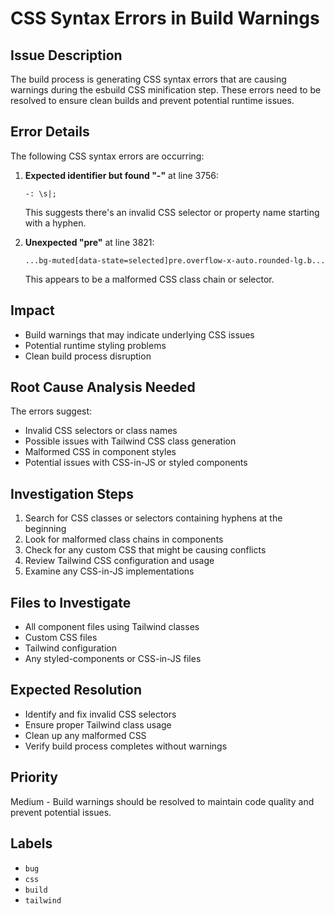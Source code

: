 # CSS Syntax Errors in Build Warnings

## Issue Description
The build process is generating CSS syntax errors that are causing warnings during the esbuild CSS minification step. These errors need to be resolved to ensure clean builds and prevent potential runtime issues.

## Error Details
The following CSS syntax errors are occurring:

1. **Expected identifier but found "-"** at line 3756:
   ```
   -: \s|;
   ```
   This suggests there's an invalid CSS selector or property name starting with a hyphen.

2. **Unexpected "pre"** at line 3821:
   ```
   ...bg-muted[data-state=selected]pre.overflow-x-auto.rounded-lg.b...
   ```
   This appears to be a malformed CSS class chain or selector.

## Impact
- Build warnings that may indicate underlying CSS issues
- Potential runtime styling problems
- Clean build process disruption

## Root Cause Analysis Needed
The errors suggest:
- Invalid CSS selectors or class names
- Possible issues with Tailwind CSS class generation
- Malformed CSS in component styles
- Potential issues with CSS-in-JS or styled components

## Investigation Steps
1. Search for CSS classes or selectors containing hyphens at the beginning
2. Look for malformed class chains in components
3. Check for any custom CSS that might be causing conflicts
4. Review Tailwind CSS configuration and usage
5. Examine any CSS-in-JS implementations

## Files to Investigate
- All component files using Tailwind classes
- Custom CSS files
- Tailwind configuration
- Any styled-components or CSS-in-JS files

## Expected Resolution
- Identify and fix invalid CSS selectors
- Ensure proper Tailwind class usage
- Clean up any malformed CSS
- Verify build process completes without warnings

## Priority
Medium - Build warnings should be resolved to maintain code quality and prevent potential issues.

## Labels
- `bug`
- `css`
- `build`
- `tailwind`

